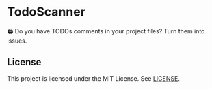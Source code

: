 # TodoScanner
🖨️ Do you have TODOs comments in your project files? Turn them into issues.

## License
This project is licensed under the MIT License. See [LICENSE](./LICENSE).
